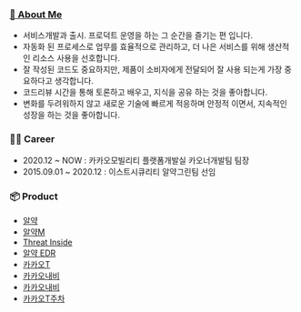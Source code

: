 ### [👦 About Me](https://hello.yangs.kr/)


- 서비스개발과 출시. 프로덕트 운영을 하는 그 순간을 즐기는 편 입니다.
- 자동화 된 프로세스로 업무를 효율적으로 관리하고, 더 나은 서비스를 위해 생산적인 리소스 사용을 선호합니다.
- 잘 작성된 코드도 중요하지만, 제품이 소비자에게 전달되어 잘 사용 되는게 가장 중요하다고 생각합니다.
- 코드리뷰 시간을 통해 토론하고 배우고, 지식을 공유 하는 것을 좋아합니다.
- 변화를 두려워하지 않고 새로운 기술에 빠르게 적응하며 안정적 이면서, 지속적인 성장을 하는 것을 좋아합니다.

### 👨‍💻 Career
- 2020.12 ~ NOW : 카카오모빌리티 플랫폼개발실 카오너개발팀 팀장
- 2015.09.01 ~ 2020.12 : 이스트시큐리티 알약그린팀 선임


### 📦 Product
- [알약](https://www.alyac.com)
- [알약M](https://www.estsecurity.com/public/product/alyacm)
- [Threat Inside](https://www.estsecurity.com/enterprise/product/threatinside)
- [알약 EDR](https://www.estsecurity.com/enterprise/product/alyac-edr)
- [카카오T](https://www.kakaomobility.com/contents/10) 
- [카카오내비](https://www.kakaomobility.com/contents/12)
- [카카오내비](https://www.kakaomobility.com/contents/12)
- [카카오T주차](https://www.kakaomobility.com/service-kakaot/parking)
